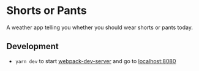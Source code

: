 # Shorts or Pants

A weather app telling you whether you should wear shorts or pants today.

## Development

- `yarn dev` to start [webpack-dev-server](https://webpack.js.org/configuration/dev-server/) and go to [localhost:8080](http://localhost:8080)
